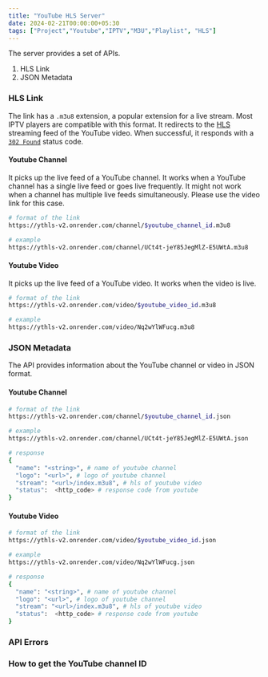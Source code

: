 ```yaml
---
title: "YouTube HLS Server"
date: 2024-02-21T00:00:00+05:30
tags: ["Project","Youtube","IPTV","M3U","Playlist", "HLS"]
---
```


The server provides a set of APIs.
1. HLS Link
2. JSON Metadata

### HLS Link
The link has a `.m3u8` extension, a popular extension for a live stream. Most IPTV players are compatible with this format. It redirects to the [HLS](https://en.wikipedia.org/wiki/HTTP_Live_Streaming) streaming feed of the YouTube video. When successful, it responds with a [`302 Found`](https://developer.mozilla.org/en-US/docs/Web/HTTP/Status/302) status code.

#### Youtube Channel
It picks up the live feed of a YouTube channel. It works when a YouTube channel has a single live feed or goes live frequently. It might not work when a channel has multiple live feeds simultaneously. Please use the video link for this case.

```bash
# format of the link
https://ythls-v2.onrender.com/channel/$youtube_channel_id.m3u8

# example
https://ythls-v2.onrender.com/channel/UCt4t-jeY85JegMlZ-E5UWtA.m3u8
```
#### Youtube Video
It picks up the live feed of a YouTube video. It works when the video is live.

```bash
# format of the link
https://ythls-v2.onrender.com/video/$youtube_video_id.m3u8

# example
https://ythls-v2.onrender.com/video/Nq2wYlWFucg.m3u8
```

### JSON Metadata
The API provides information about the YouTube channel or video in JSON format. 

#### Youtube Channel
```bash
# format of the link
https://ythls-v2.onrender.com/channel/$youtube_channel_id.json

# example
https://ythls-v2.onrender.com/channel/UCt4t-jeY85JegMlZ-E5UWtA.json

# response
{
  "name": "<string>", # name of youtube channel
  "logo": "<url>", # logo of youtube channel
  "stream": "<url>/index.m3u8", # hls of youtube video
  "status":  <http_code> # response code from youtube
}
```
#### Youtube Video
```bash
# format of the link
https://ythls-v2.onrender.com/video/$youtube_video_id.json

# example
https://ythls-v2.onrender.com/video/Nq2wYlWFucg.json

# response
{
  "name": "<string>", # name of youtube channel
  "logo": "<url>", # logo of youtube channel
  "stream": "<url>/index.m3u8", # hls of youtube video
  "status":  <http_code> # response code from youtube
}
```

### API Errors
### How to get the YouTube channel ID